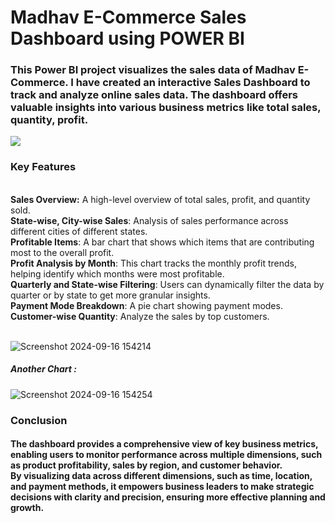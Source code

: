 # Madhav E-Commerce Sales Dashboard using POWER BI

<h3>This Power BI project visualizes the sales data of Madhav E-Commerce.
  I have created an interactive Sales Dashboard to track and analyze online sales data. The dashboard offers valuable insights into various business metrics like total sales, quantity, profit.
</h3>

![](https://github.com/user-attachments/assets/f114c4e0-b427-4bc2-9c3c-d8fba829b939)



<h4>
  <h3><b>Key Features</b></h3><br>
  <b>Sales Overview:</b> A high-level overview of total sales, profit, and quantity sold.<br>
  <b>State-wise, City-wise Sales</b>: Analysis of sales performance across different cities of different states.<br>
  <b>Profitable Items</b>: A bar chart that shows which items that are contributing most to the overall profit.<br>
  <b>Profit Analysis by Month</b>: This chart tracks the monthly profit trends, helping identify which months were most profitable.<br>
  <b>Quarterly and State-wise Filtering</b>: Users can dynamically filter the data by quarter or by state to get more granular insights.<br>
  <b>Payment Mode Breakdown</b>: A pie chart showing payment modes.<br>
  <b>Customer-wise Quantity</b>: Analyze the sales by top customers.<br><br>
  
</h4>


![Screenshot 2024-09-16 154214](https://github.com/user-attachments/assets/4c0166f4-c45c-4a57-bab4-ec81e932c9e6)

<h5> Another Chart :  </h5>

![Screenshot 2024-09-16 154254](https://github.com/user-attachments/assets/7ccf9b3e-037a-454a-9264-41ac25ae80eb)

<h3>Conclusion</h3>
<h4>
  The dashboard provides a comprehensive view of key business metrics, enabling users to monitor performance across multiple dimensions, such as product profitability, sales by region, and customer behavior.<br>By
  visualizing data across different dimensions, such as time, location, and payment methods, it empowers business leaders to make strategic decisions with clarity and precision, ensuring more effective planning
  and growth.
</h4>
